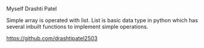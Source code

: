 Myself Drashti Patel

Simple array is operated with list. List is basic data type in python which has several inbuilt functions to implement simple operations. 

https://github.com/drashtipatel2503
